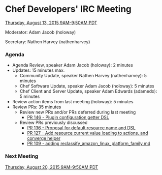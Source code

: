 # Chef Developers' IRC Meeting

[Thursday, August 13, 2015 9AM-9:50AM PDT](http://everytimezone.com/#2015-8-13,240,cn3)

Moderator:  Adam Jacob (holoway)

Secretary:  Nathen Harvey (nathenharvey)

### Agenda
* Agenda Review, speaker Adam Jacob (holoway): 2 minutes
* Updates: 15 minutes max.
  * Community Update, speaker Nathen Harvey (nathenharvey): 5 minutes
  * Chef Software Update, speaker Adam Jacob (holoway): 5 minutes
  * Chef Client and Server Update, speaker Adam Edwards (adamedx): 5 minutes
* Review action items from last meeting (holoway): 5 minutes
* Review PRs:  35 minutes
  * Review new PRs and/or PRs deferred during last meeting
    * [PR 146 - Plugin configuration getter DSL](https://github.com/chef/chef-rfc/pull/146)
  * Review PRs previously discussed
    * [PR 136 - Proposal for default resource name and DSL](https://github.com/chef/chef-rfc/pull/136)
    * [PR 127 - Add resource current value loading to actions, and converge helper](https://github.com/chef/chef-rfc/pull/127)
    * [PR 109 - adding reclassify_amazon_linux_platform_family.md](https://github.com/chef/chef-rfc/pull/109)

### Next Meeting

[Thursday, August 20, 2015 9AM-9:50AM PDT](http://everytimezone.com/#2015-8-20,240,cn3)
